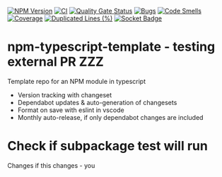 [![NPM Version](https://img.shields.io/npm/v/%40ktarmyshov%2Fnpm-typescript-template)](https://www.npmjs.com/package/@ktarmyshov/npm-typescript-template)
[![CI](https://github.com/kt-npm-modules/npm-typescript-template/actions/workflows/ci.yml/badge.svg?branch=main)](https://github.com/kt-npm-modules/npm-typescript-template/actions/workflows/ci.yml)
[![Quality Gate Status](https://sonarcloud.io/api/project_badges/measure?project=kt-npm-modules_npm-typescript-template&metric=alert_status)](https://sonarcloud.io/summary/new_code?id=kt-npm-modules_npm-typescript-template)
[![Bugs](https://sonarcloud.io/api/project_badges/measure?project=kt-npm-modules_npm-typescript-template&metric=bugs)](https://sonarcloud.io/summary/new_code?id=kt-npm-modules_npm-typescript-template)
[![Code Smells](https://sonarcloud.io/api/project_badges/measure?project=kt-npm-modules_npm-typescript-template&metric=code_smells)](https://sonarcloud.io/summary/new_code?id=kt-npm-modules_npm-typescript-template)
[![Coverage](https://sonarcloud.io/api/project_badges/measure?project=kt-npm-modules_npm-typescript-template&metric=coverage)](https://sonarcloud.io/summary/new_code?id=kt-npm-modules_npm-typescript-template)
[![Duplicated Lines (%)](https://sonarcloud.io/api/project_badges/measure?project=kt-npm-modules_npm-typescript-template&metric=duplicated_lines_density)](https://sonarcloud.io/summary/new_code?id=kt-npm-modules_npm-typescript-template)
[![Socket Badge](https://socket.dev/api/badge/npm/package/@ktarmyshov/npm-typescript-template)](https://socket.dev/npm/package/@ktarmyshov/npm-typescript-template/overview)

# npm-typescript-template - testing external PR ZZZ

Template repo for an NPM module in typescript

- Version tracking with changeset
- Dependabot updates & auto-generation of changesets
- Format on save with eslint in vscode
- Monthly auto-release, if only dependabot changes are included

# Check if subpackage test will run

Changes if this changes - you
